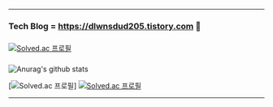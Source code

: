 * * *
### Tech Blog = <https://dlwnsdud205.tistory.com> 🐒 
###
[![Solved.ac 프로필](http://mazassumnida.wtf/api/mini/generate_badge?boj=xb205)](https://solved.ac/xb205)
###
![Anurag's github stats](https://github-readme-stats.vercel.app/api?username=dlwnsdud205&show_icons=true&theme=blue-green) 
<!--[![Solved.ac 프로필](http://mazassumnida.wtf/api/v2/generate_badge?boj=xb205)](https://solved.ac/profile/xb205)-->
[![Solved.ac 프로필](http://mazassumnida.wtf/api/v2/generate_badge?boj=xb205)]
[![Solved.ac 프로필](http://mazassumnida.wtf/api/v2/generate_badge?boj=xb205)](https://solved.ac/xb205)
* * *
<!--
**dlwnsdud205/dlwnsdud205** is a ✨ _special_ ✨ repository because its `README.md` (this file) appears on your GitHub profile.

Here are some ideas to get you started:

- 🔭 I’m currently working on ...
- 🌱 I’m currently learning ...
- 👯 I’m looking to collaborate on ...
- 🤔 I’m looking for help with ...
- 💬 Ask me about ...
- 📫 How to reach me: ...
- 😄 Pronouns: ...
- ⚡ Fun fact: ...
-->

